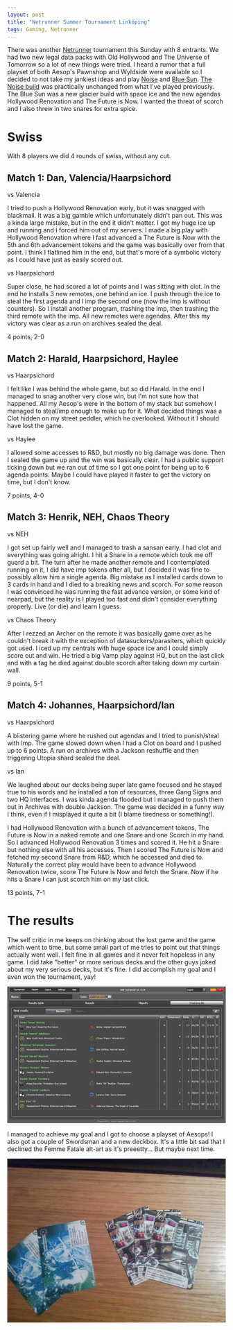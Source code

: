 ```yaml
---
layout: post
title: "Netrunner Summer Tournament Linköping"
tags: Gaming, Netrunner
---
```


There was another [Netrunner][] tournament this Sunday with 8 entrants. We had two new legal data packs with Old Hollywood and The Universe of Tomorrow so a lot of new things were tried. I heard a rumor that a full playset of both Aesop's Pawnshop and Wyldside were available so I decided to not take my jankiest ideas and play [Noise][noise] and [Blue Sun][bluesun]. [The Noise build][noise] was practically unchanged from what I've played previously. The Blue Sun was a new glacier build with space ice and the new agendas Hollywood Renovation and The Future is Now. I wanted the threat of scorch and I also threw in two snares for extra spice. 

# Swiss

With 8 players we did 4 rounds of swiss, without any cut.

## Match 1: Dan, Valencia/Haarpsichord

vs Valencia

I tried to push a Hollywood Renovation early, but it was snagged with blackmail.  It was a big gamble which unfortunately didn't pan out.  This was a kinda large mistake, but in the end it didn't matter.  I got my huge ice up and running and I forced him out of my servers.  I made a big play with Hollywood Renovation where I fast advanced a The Future is Now with the 5th and 6th advancement tokens and the game was basically over from that point.  I think I flatlined him in the end, but that's more of a symbolic victory as I could have just as easily scored out.

vs Haarpsichord

Super close, he had scored a lot of points and I was sitting with clot. In the end he installs 3 new remotes, one behind an ice. I push through the ice to steal the first agenda and I imp the second one (now the Imp is without counters). So I install another program, trashing the imp, then trashing the third remote with the imp. All new remotes were agendas. After this my victory was clear as a run on archives sealed the deal.

4 points, 2-0

## Match 2: Harald, Haarpsichord, Haylee

vs Haarpsichord

I felt like I was behind the whole game, but so did Harald. In the end I managed to snag another very close win, but I'm not sure how that happened. All my Aesop's were in the bottom of my stack but somehow I managed to steal/imp enough to make up for it. What decided things was a Clot hidden on my street peddler, which he overlooked. Without it I should have lost the game.

vs Haylee

I allowed some accesses to R&D, but mostly no big damage was done. Then I sealed the game up and the win was basically clear. I had a public support ticking down but we ran out of time so I got one point for being up to 6 agenda points. Maybe I could have played it faster to get the victory on time, but I don't know.

7 points, 4-0

## Match 3: Henrik, NEH, Chaos Theory

vs NEH

I got set up fairly well and I managed to trash a sansan early. I had clot and everything was going alright. I hit a Snare in a remote which took me off guard a bit. The turn after he made another remote and I contemplated running on it, I did have imp tokens after all, but I decided it was fine to possibly allow him a single agenda. Big mistake as I installed cards down to 3 cards in hand and I died to a breaking news and scorch. For some reason I was convinced he was running the fast advance version, or some kind of nearpad, but the reality is I played too fast and didn't consider everything properly. Live (or die) and learn I guess.

vs Chaos Theory

After I rezzed an Archer on the remote it was basically game over as he couldn't break it with the exception of datasuckers/parasiters, which quickly got used. I iced up my centrals with huge space ice and I could simply score out and win. He tried a big Vamp play against HQ, but on the last click and with a tag he died against double scorch after taking down my curtain wall.

9 points, 5-1

## Match 4: Johannes, Haarpsichord/Ian

vs Haarpsichord

A blistering game where he rushed out agendas and I tried to punish/steal with Imp. The game slowed down when I had a Clot on board and I pushed up to 6 points. A run on archives with a Jackson reshuffle and then triggering Utopia shard sealed the deal.

vs Ian

We laughed about our decks being super late game focused and he stayed true to his words and he installed a ton of resources, three Gang Signs and two HQ interfaces. I was kinda agenda flooded but I managed to push them out in Archives with double Jackson. The game was decided in a funny way I think, even if I misplayed it quite a bit (I blame tiredness or something!).

I had Hollywood Renovation with a bunch of advancement tokens, The Future is Now in a naked remote and one Snare and one Scorch in my hand. So I advanced Hollywood Renovation 3 times and scored it. He hit a Snare but nothing else with all his accesses. Then I scored The Future is Now and fetched my second Snare from R&D, which he accessed and died to. Naturally the correct play would have been to advance Hollywood Renovation twice, score The Future is Now and fetch the Snare. Now if he hits a Snare I can just scorch him on my last click.

13 points, 7-1

[Netrunner]: /blog/tags/netrunner/ "Netrunner"
[noise]: http://netrunnerdb.com/en/decklist/26258/the-original-hacker-link-ping-summer-kit-tournament-1st- "Noise decklist"
[bluesun]: http://netrunnerdb.com/en/decklist/26259/renovating-the-future-link-ping-summer-kit-tournament-1st- "Blue Sun decklist"

# The results

The self critic in me keeps on thinking about the lost game and the game which went to time, but some small part of me tries to point out that things actually went well. I felt fine in all games and it never felt hopeless in any game. I did take "better" or more serious decks and the other guys joked about my very serious decks, but it's fine. I did accomplish my goal and I even won the tournament, yay!

![](/images/netrunner_summer_res.jpg)

I managed to achieve my goal and I got to choose a playset of Aesops! I also got a couple of Swordsman and a new deckbox. It's a little bit sad that I declined the Femme Fatale alt-art as it's preeetty... But maybe next time.

![](/images/summer_winnings.jpg)

